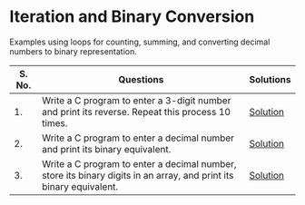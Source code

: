 # Iteration and Binary Conversion

Examples using loops for counting, summing, and converting decimal numbers to binary representation.

| S. No. | Questions | Solutions |
|---|---|---|
| 1. | Write a C program to enter a 3-digit number and print its reverse. Repeat this process 10 times. | [Solution]() |
| 2. | Write a C program to enter a decimal number and print its binary equivalent. | [Solution]() |
| 3. | Write a C program to enter a decimal number, store its binary digits in an array, and print its binary equivalent. | [Solution]() |
